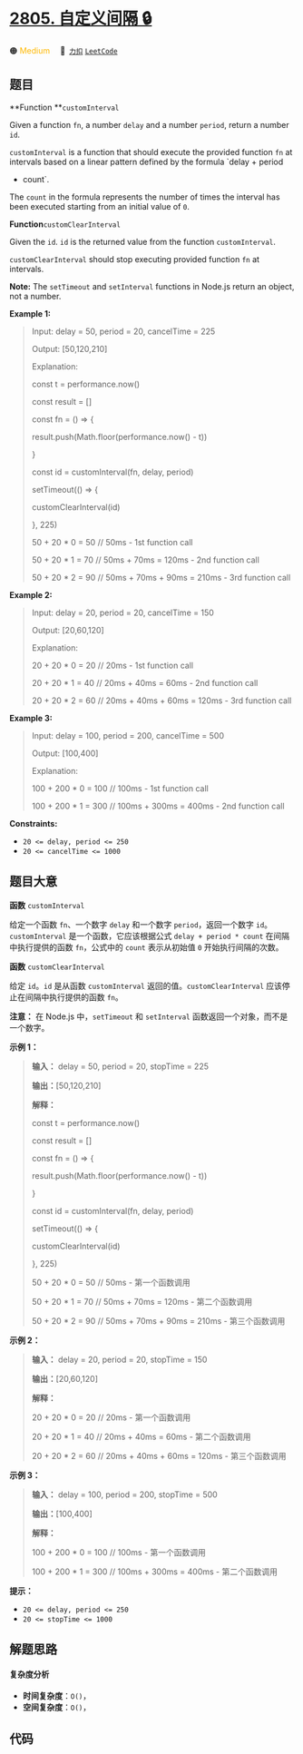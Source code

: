 # [2805. 自定义间隔 🔒](https://2xiao.github.io/leetcode-js/problem/2805.html)

🟠 <font color=#ffb800>Medium</font>&emsp; 🔗&ensp;[`力扣`](https://leetcode.cn/problems/custom-interval) [`LeetCode`](https://leetcode.com/problems/custom-interval)

## 题目

**Function  **`customInterval`

Given a function `fn`, a number `delay` and a number `period`, return a number
`id`.

`customInterval` is a function that should execute the provided function `fn`
at intervals based on a linear pattern defined by the formula `delay + period
* count`.

The `count` in the formula represents the number of times the interval has
been executed starting from an initial value of `0`.

**Function**`customClearInterval`

Given the `id`. `id` is the returned value from the function `customInterval`.

`customClearInterval` should stop executing provided function `fn` at
intervals.

**Note:** The `setTimeout` and `setInterval` functions in Node.js return an
object, not a number.



**Example 1:**

> Input: delay = 50, period = 20, cancelTime = 225
> 
> Output: [50,120,210]
> 
> Explanation: 
> 
> const t = performance.now()  
> 
> const result = []
> 
> > 
> > 
> 
> 
> const fn = () => {
> 
> > 
> result.push(Math.floor(performance.now() - t))
> 
> }
> 
> const id = customInterval(fn, delay, period)
> 
> > 
> > 
> 
> 
> setTimeout(() => {
> 
> > 
> customClearInterval(id)
> 
> }, 225)
> 
> 
> 
> 50 + 20 * 0 = 50 // 50ms - 1st function call
> 
> 50 + 20 * 1 = 70 // 50ms + 70ms = 120ms - 2nd function call
> 
> 50 + 20 * 2 = 90 // 50ms + 70ms + 90ms = 210ms - 3rd function call

**Example 2:**

> Input: delay = 20, period = 20, cancelTime = 150
> 
> Output: [20,60,120]
> 
> Explanation: 
> 
> 20 + 20 * 0 = 20 // 20ms - 1st function call
> 
> 20 + 20 * 1 = 40 // 20ms + 40ms = 60ms - 2nd function call
> 
> 20 + 20 * 2 = 60 // 20ms + 40ms + 60ms = 120ms - 3rd function call

**Example 3:**

> Input: delay = 100, period = 200, cancelTime = 500
> 
> Output: [100,400]
> 
> Explanation: 
> 
> 100 + 200 * 0 = 100 // 100ms - 1st function call
> 
> 100 + 200 * 1 = 300 // 100ms + 300ms = 400ms - 2nd function call

**Constraints:**

  * `20 <= delay, period <= 250`
  * `20 <= cancelTime <= 1000`


## 题目大意

**函数**  `customInterval`

给定一个函数 `fn`、一个数字 `delay` 和一个数字 `period`，返回一个数字 `id`。`customInterval`
是一个函数，它应该根据公式 `delay + period * count` 在间隔中执行提供的函数 `fn`，公式中的 `count` 表示从初始值
`0` 开始执行间隔的次数。

**函数** `customClearInterval`

给定 `id`。`id` 是从函数 `customInterval` 返回的值。`customClearInterval` 应该停止在间隔中执行提供的函数
`fn`。

**注意：** 在 Node.js 中，`setTimeout` 和 `setInterval` 函数返回一个对象，而不是一个数字。



**示例 1：**

> 
> 
> 
> 
> 
> **输入：** delay = 50, period = 20, stopTime = 225
> 
> **输出：**[50,120,210]
> 
> **解释：**
> 
> const t = performance.now()  
> 
> const result = []
> 
> > 
> > 
> 
> 
> const fn = () => {
> 
> > 
> result.push(Math.floor(performance.now() - t))
> 
> }
> 
> const id = customInterval(fn, delay, period)
> 
> > 
> > 
> 
> 
> setTimeout(() => {
> 
> > 
> customClearInterval(id)
> 
> }, 225)
> 
> 
> 
> 50 + 20 * 0 = 50 // 50ms - 第一个函数调用
> 
> 50 + 20 * 1 = 70 // 50ms + 70ms = 120ms - 第二个函数调用
> 
> 50 + 20 * 2 = 90 // 50ms + 70ms + 90ms = 210ms - 第三个函数调用
> 
> 

**示例 2：**

> 
> 
> 
> 
> 
> **输入：** delay = 20, period = 20, stopTime = 150
> 
> **输出：**[20,60,120]
> 
> **解释：**
> 
> 20 + 20 * 0 = 20 // 20ms - 第一个函数调用
> 
> 20 + 20 * 1 = 40 // 20ms + 40ms = 60ms - 第二个函数调用
> 
> 20 + 20 * 2 = 60 // 20ms + 40ms + 60ms = 120ms - 第三个函数调用
> 
> 

**示例 3：**

> 
> 
> 
> 
> 
> **输入：** delay = 100, period = 200, stopTime = 500
> 
> **输出：**[100,400]
> 
> **解释：**
> 
> 100 + 200 * 0 = 100 // 100ms - 第一个函数调用
> 
> 100 + 200 * 1 = 300 // 100ms + 300ms = 400ms - 第二个函数调用
> 
> 



**提示：**

  * `20 <= delay, period <= 250`
  * `20 <= stopTime <= 1000`


## 解题思路

#### 复杂度分析

- **时间复杂度**：`O()`，
- **空间复杂度**：`O()`，

## 代码

```javascript

```